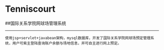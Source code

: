 # Tenniscourt
##国际关系学院网球场管理系统  
***
    使用jsp+servlet+javabean架构，mysql数据库，开发了国际关系学院网球场预定管理系统，用户可紫主登陆查询账户余额与场地信息，并可自主进行网上预定。
